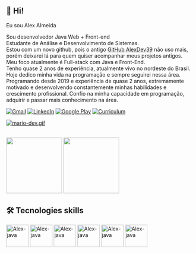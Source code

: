 ## 🖖 Hi!
Eu sou Alex Almeida

Sou desenvolvedor Java Web + Front-end<br>
Estudante de Análise e Desenvolvimento de Sistemas.<br>
Estou com um novo github, pois o antigo <a href="https://github.com/AlexDev39" >GitHub AlexDev39</a> não uso mais, porém deixarei lá para quem quiser acompanhar meus projetos antigos.<br>
Meu foco atualmente é Full-stack com Java e Front-End.<br>
Tenho quase 2 anos de experiência, atualmente vivo no nordeste do Brasil.<br>
Hoje dedico minha vida na programação e sempre seguirei nessa área. <br>
Programando desde 2019 e experiência de quase 2 anos, extremamente motivado e desenvolvendo constantemente minhas habilidades e crescimento profissional. Confio na minha capacidade em programação, adquirir e passar mais conhecimento na área.

[![Gmail](https://img.shields.io/badge/Gmail-D14836?style=for-the-badge&logo=gmail&logoColor=white)](mailto:alexhavilla2022@gmail.com)
[![LinkedIn](https://img.shields.io/badge/LinkedIn-0077B5?style=for-the-badge&logo=linkedin&logoColor=white)](https://www.linkedin.com/in/alexsandro-j-a-almeida/)
[![Google Play](https://img.shields.io/badge/Google_Play-414141?style=for-the-badge&logo=google-play&logoColor=white)](https://play.google.com/store/apps/details?id=com.AMH.GalaxyFox)
[![Curriculum](https://img.shields.io/badge/Curriculum-6FDA44?style=for-the-badge&logo=Upwork&logoColor=white)](https://docs.google.com/document/d/1qbIXA7VEDnR_zXFHoipr1uK0dgLN0lRsdfXSB16FEOE/edit)

[![mario-dev.gif](https://i.postimg.cc/NjqMwhBk/mario-dev.gif)](https://postimg.cc/8j4Dh0F7)
<br><br>

<div>
    <img height="150em" src="https://github-readme-stats.vercel.app/api?username=Alexdevsoft&show_icons=true&theme=tokyonight"/>
    <img height="150em" src="https://github-readme-stats.vercel.app/api/top-langs/?username=Alexdevsoft&layout=compact&theme=tokyonight"/>
</div>

## 🛠️ Tecnologies skills

<div>  
    <img align="center" alt="Alex-java" height="60" widht="60" src="https://cdn.jsdelivr.net/gh/devicons/devicon/icons/java/java-original-wordmark.svg" />
    <img align="center" alt="Alex-java" height="60" widht="60" src="https://cdn.jsdelivr.net/gh/devicons/devicon/icons/react/react-original-wordmark.svg"/>
    <img align="center" alt="Alex-java" height="60" widht="60" src="https://cdn.jsdelivr.net/gh/devicons/devicon/icons/postgresql/postgresql-plain-wordmark.svg"/>
    <img align="center" alt="Alex-java" height="60" widht="60" src="https://cdn.jsdelivr.net/gh/devicons/devicon/icons/html5/html5-original.svg"/>
    <img align="center" alt="Alex-java" height="60" widht="60" src="https://cdn.jsdelivr.net/gh/devicons/devicon/icons/css3/css3-original.svg"/>
    <img align="center" alt="Alex-java" height="60" widht="60" src="https://cdn.jsdelivr.net/gh/devicons/devicon/icons/javascript/javascript-original.svg"/>
</div>

##



